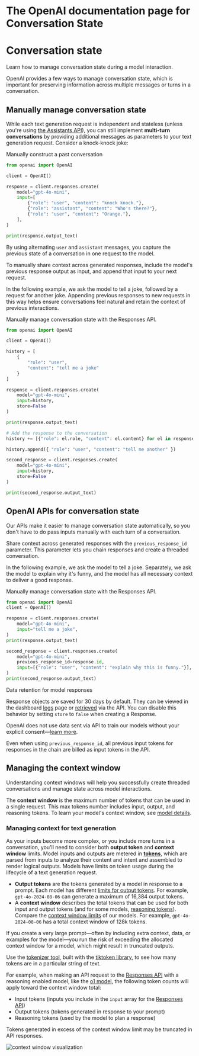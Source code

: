 # The OpenAI documentation page for Conversation State

Conversation state
==================

Learn how to manage conversation state during a model interaction.

OpenAI provides a few ways to manage conversation state, which is important for preserving information across multiple messages or turns in a conversation.

Manually manage conversation state
----------------------------------

While each text generation request is independent and stateless (unless you're using [the Assistants API](/docs/assistants/overview)), you can still implement **multi-turn conversations** by providing additional messages as parameters to your text generation request. Consider a knock-knock joke:

Manually construct a past conversation


```python
from openai import OpenAI

client = OpenAI()

response = client.responses.create(
    model="gpt-4o-mini",
    input=[
        {"role": "user", "content": "knock knock."},
        {"role": "assistant", "content": "Who's there?"},
        {"role": "user", "content": "Orange."},
    ],
)

print(response.output_text)
```

By using alternating `user` and `assistant` messages, you capture the previous state of a conversation in one request to the model.

To manually share context across generated responses, include the model's previous response output as input, and append that input to your next request.

In the following example, we ask the model to tell a joke, followed by a request for another joke. Appending previous responses to new requests in this way helps ensure conversations feel natural and retain the context of previous interactions.

Manually manage conversation state with the Responses API.



```python
from openai import OpenAI

client = OpenAI()

history = [
    {
        "role": "user",
        "content": "tell me a joke"
    }
]

response = client.responses.create(
    model="gpt-4o-mini",
    input=history,
    store=False
)

print(response.output_text)

# Add the response to the conversation
history += [{"role": el.role, "content": el.content} for el in response.output]

history.append({ "role": "user", "content": "tell me another" })

second_response = client.responses.create(
    model="gpt-4o-mini",
    input=history,
    store=False
)

print(second_response.output_text)
```

OpenAI APIs for conversation state
----------------------------------

Our APIs make it easier to manage conversation state automatically, so you don't have to do pass inputs manually with each turn of a conversation.

Share context across generated responses with the `previous_response_id` parameter. This parameter lets you chain responses and create a threaded conversation.

In the following example, we ask the model to tell a joke. Separately, we ask the model to explain why it's funny, and the model has all necessary context to deliver a good response.

Manually manage conversation state with the Responses API.


```python
from openai import OpenAI
client = OpenAI()

response = client.responses.create(
    model="gpt-4o-mini",
    input="tell me a joke",
)
print(response.output_text)

second_response = client.responses.create(
    model="gpt-4o-mini",
    previous_response_id=response.id,
    input=[{"role": "user", "content": "explain why this is funny."}],
)
print(second_response.output_text)
```

Data retention for model responses

Response objects are saved for 30 days by default. They can be viewed in the dashboard [logs](/logs?api=responses) page or [retrieved](/docs/api-reference/responses/get) via the API. You can disable this behavior by setting `store` to `false` when creating a Response.

OpenAI does not use data sent via API to train our models without your explicit consent—[learn more](/docs/guides/your-data).

Even when using `previous_response_id`, all previous input tokens for responses in the chain are billed as input tokens in the API.

Managing the context window
---------------------------

Understanding context windows will help you successfully create threaded conversations and manage state across model interactions.

The **context window** is the maximum number of tokens that can be used in a single request. This max tokens number includes input, output, and reasoning tokens. To learn your model's context window, see [model details](/docs/models).

### Managing context for text generation

As your inputs become more complex, or you include more turns in a conversation, you'll need to consider both **output token** and **context window** limits. Model inputs and outputs are metered in [**tokens**](https://help.openai.com/en/articles/4936856-what-are-tokens-and-how-to-count-them), which are parsed from inputs to analyze their content and intent and assembled to render logical outputs. Models have limits on token usage during the lifecycle of a text generation request.

*   **Output tokens** are the tokens generated by a model in response to a prompt. Each model has different [limits for output tokens](/docs/models). For example, `gpt-4o-2024-08-06` can generate a maximum of 16,384 output tokens.
*   A **context window** describes the total tokens that can be used for both input and output tokens (and for some models, [reasoning tokens](/docs/guides/reasoning)). Compare the [context window limits](/docs/models) of our models. For example, `gpt-4o-2024-08-06` has a total context window of 128k tokens.

If you create a very large prompt—often by including extra context, data, or examples for the model—you run the risk of exceeding the allocated context window for a model, which might result in truncated outputs.

Use the [tokenizer tool](/tokenizer), built with the [tiktoken library](https://github.com/openai/tiktoken), to see how many tokens are in a particular string of text.

For example, when making an API request to the [Responses API](/docs/api-reference/responses) with a reasoning enabled model, like the [o1 model](/docs/guides/reasoning), the following token counts will apply toward the context window total:

*   Input tokens (inputs you include in the `input` array for the [Responses API](/docs/api-reference/responses))
*   Output tokens (tokens generated in response to your prompt)
*   Reasoning tokens (used by the model to plan a response)

Tokens generated in excess of the context window limit may be truncated in API responses.

![context window visualization](https://cdn.openai.com/API/docs/images/context-window.png)

